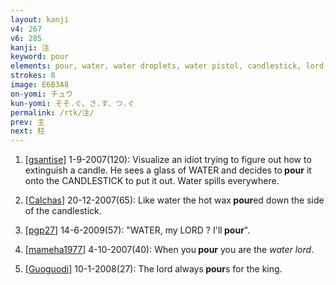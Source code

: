 ```yaml
---
layout: kanji
v4: 267
v6: 285
kanji: 注
keyword: pour
elements: pour, water, water droplets, water pistol, candlestick, lord, drop, king, jewel, ball
strokes: 8
image: E6B3A8
on-yomi: チュウ
kun-yomi: そそ.ぐ、さ.す、つ.ぐ
permalink: /rtk/注/
prev: 主
next: 柱
---
```


1) [<a href="http://kanji.koohii.com/profile/gsantise">gsantise</a>] 1-9-2007(120): Visualize an idiot trying to figure out how to extinguish a candle. He sees a glass of WATER and decides to<strong> pour</strong> it onto the CANDLESTICK to put it out. Water spills everywhere.

2) [<a href="http://kanji.koohii.com/profile/Calchas">Calchas</a>] 20-12-2007(65): Like water the hot wax<strong> pour</strong>ed down the side of the candlestick.

3) [<a href="http://kanji.koohii.com/profile/pgp27">pgp27</a>] 14-6-2009(57): &quot;WATER, my LORD ? I&#039;ll<strong> pour</strong>&quot;.

4) [<a href="http://kanji.koohii.com/profile/mameha1977">mameha1977</a>] 4-10-2007(40): When you<strong> pour</strong> you are the <em>water lord</em>.

5) [<a href="http://kanji.koohii.com/profile/Guoguodi">Guoguodi</a>] 10-1-2008(27): The lord always<strong> pour</strong>s for the king.

